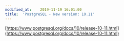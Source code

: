 ```yaml
---
modified_at:	2019-11-19 16:01:00
title:	'PostgreSQL - New version: 10.11'
---
```


[https://www.postgresql.org/docs/10/release-10-11.html](https://www.postgresql.org/docs/10/release-10-11.html)
